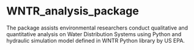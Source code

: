 # WNTR_analysis_package
The package assists environmental researchers conduct qualitative and quantitative analysis on Water Distribution Systems using Python and hydraulic simulation model defined in WNTR Python library by US EPA. 

